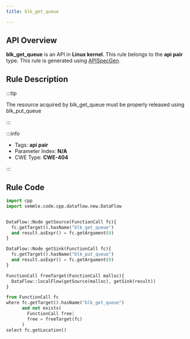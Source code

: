 ```yaml
---
title: blk_get_queue

---
```



## API Overview
**blk_get_queue** is an API in **Linux kernel**. This rule belongs to the **api pair** type. This rule is generated using [APISpecGen](../../tools/APISpecGen).
## Rule Description

:::tip

The resource acquired by blk_get_queue must be properly released using blk_put_queue

:::

:::info

- Tags: **api pair**
- Parameter Index: **N/A**
- CWE Type: **CWE-404**

:::

## Rule Code
```python
import cpp
import semmle.code.cpp.dataflow.new.DataFlow


DataFlow::Node getSource(FunctionCall fc){
  fc.getTarget().hasName("blk_get_queue")
  and result.asExpr() = fc.getArgument(0)
}

DataFlow::Node getSink(FunctionCall fc){
  fc.getTarget().hasName("blk_put_queue")
  and result.asExpr() = fc.getArgument(0)
}

FunctionCall freeTarget(FunctionCall malloc){
  DataFlow::localFlow(getSource(malloc), getSink(result))
}

from FunctionCall fc
where fc.getTarget().hasName("blk_get_queue")
      and not exists(
        FunctionCall free| 
        free = freeTarget(fc)
      )
select fc.getLocation()

    
```